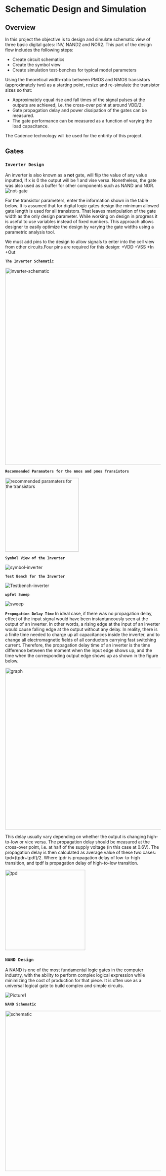 # Schematic Design and Simulation

## Overview

In this project the objective is to design and simulate schematic view of three basic digital gates: INV, NAND2 and NOR2. This part of the design flow includes the following steps:
+ Create circuit schematics
+ Create the symbol view
+ Create simulation test-benches for typical model parameters

Using the theoretical width-ratio between PMOS and NMOS transistors (approximately two) as a starting point, resize and re-simulate the transistor sizes so that: 

+ Approximately equal rise and fall times of the signal pulses at the outputs are achieved, i.e. the cross-over point at around VDD/2.
+ Gate propagation delay and power dissipation of the gates can be measured.
+ The gate performance can be measured as a function of varying the load capacitance.

The Cadence technology will be used for the entirity of this project. 

## Gates

### `Inverter Design`

An inverter is also known as a **not** gate, will flip the value of any value inputted, 
If x is 0 the output will be 1 and vise versa. Nonetheless, the gate was also used as a buffer for other components such as NAND and NOR. 
![not-gate](https://user-images.githubusercontent.com/16707828/74692910-698dff00-51b7-11ea-9db3-26b9601d9550.png)

For the transistor parameters, enter the information shown in the table below. It is assumed that for digital logic gates design the minimum allowed gate length is used for all transistors. That leaves manipulation of the gate width as the only design parameter. While working on design in progress it is useful to use variables instead of fixed numbers. This approach allows designer to easily optimize the design by varying the gate widths using a parametric analysis tool.

We must add pins to the design to allow signals to enter into the cell view from other circuits.Four pins are required for this design: 
+VDD 
+VSS
+In
+Out

**`The Inverter Schematic`**

<img width="636" alt="inverter-schematic" src="https://user-images.githubusercontent.com/16707828/74692758-a86f8500-51b6-11ea-82cd-267bddd78f22.png">

**`Recommended Paramaters for the nmos and pmos Transistors`**

<img width="238" alt="recommended paramaters for the transistors" src="https://user-images.githubusercontent.com/16707828/74692796-db197d80-51b6-11ea-8946-7e5b2a74c682.png">


**`Symbol View of the Inverter`**

![symbol-inverter](https://user-images.githubusercontent.com/16707828/74692892-511de480-51b7-11ea-9b07-bd93336da010.png)

**`Test Bench for the Inverter`**

![Testbench-inverter](https://user-images.githubusercontent.com/16707828/74692986-b671d580-51b7-11ea-9bab-787fbd3809fc.png)

**`wpfet Sweep`**

![sweep](https://user-images.githubusercontent.com/16707828/74693034-005abb80-51b8-11ea-8756-d85e28ec282e.png)

**`Propogation Delay Time`**
In ideal case, if there was no propagation delay, effect of the input signal would have been instantaneously seen at the output of an inverter. In other words, a rising edge at the input of an inverter would cause falling edge at the output without any delay. In reality, there is a finite time needed to charge up all capacitances inside the inverter, and to change all electromagnetic fields of all conductors carrying fast switching current. Therefore, the propagation delay time of an inverter is the time difference between the moment when the input edge shows up, and the time when the corresponding output edge shows up as shown in the figure below. 

<img width="522" alt="graph" src="https://user-images.githubusercontent.com/16707828/74693410-c4c0f100-51b9-11ea-865d-c61aac20c0b4.png">

This delay usually vary depending on whether the output is changing high-to-low or vice versa. The propagation delay should be measured at the cross-over point, i.e. at half of the supply voltage (in this case at 0.6V). The propagation delay is then calculated as average value of these two cases: tpd=(tpdr+tpdf)/2. Where tpdr is propagation delay of low-to-high transition, and tpdf is propagation delay of high-to-low transition.

<img width="259" alt="tpd" src="https://user-images.githubusercontent.com/16707828/74693429-dc987500-51b9-11ea-9afc-c4b22e27a3b1.png">


### `NAND Design`

A NAND is one of the most fundamental logic gates in the computer industry, with the ability to perform complex logical expression while minimizing the cost of production for that piece. It is often use as a universal logical gate to build complex and simple circuits.

![Picture1](https://user-images.githubusercontent.com/16707828/74693258-ff765980-51b8-11ea-9281-6db94cd0ef73.png)

**`NAND Schematic`**

<img width="517" alt="schematic" src="https://user-images.githubusercontent.com/16707828/74693288-26349000-51b9-11ea-9251-6fdd0739357d.png">
